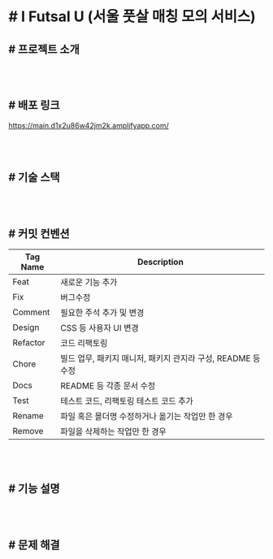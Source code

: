 # # I Futsal U (서울 풋살 매칭 모의 서비스)

## # 프로젝트 소개

<br><br>

## # 배포 링크

https://main.d1x2u86w42jm2k.amplifyapp.com/

<br><br>

## # 기술 스택

<br><br>

## # 커밋 컨벤션

| Tag Name | Description                                                  |
| -------- | ------------------------------------------------------------ |
| Feat     | 새로운 기능 추가                                             |
| Fix      | 버그수정                                                     |
| Comment  | 필요한 주석 추가 및 변경                                     |
| Design   | CSS 등 사용자 UI 변경                                        |
| Refactor | 코드 리팩토링                                                |
| Chore    | 빌드 업무, 패키지 매니저, 패키지 관지라 구성, README 등 수정 |
| Docs     | README 등 각종 문서 수정                                     |
| Test     | 테스트 코드, 리팩토링 테스트 코드 추가                       |
| Rename   | 파일 혹은 몰더명 수정하거나 옮기는 작업만 한 경우            |
| Remove   | 파일을 삭제하는 작업만 한 경우                               |

<br><br>

## # 기능 설명

<br><br>

## # 문제 해결

<br><br>
